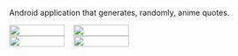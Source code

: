 Android application that generates, randomly, anime quotes.

<div style="display: flex;gap: 1rem">
<img src="https://user-images.githubusercontent.com/75863595/209582701-d1de7247-69b5-4c53-9429-50d6aa0d8743.png" style="height: 100%; width: 100px"/>
<img src="https://user-images.githubusercontent.com/75863595/209582737-13360de5-81f4-4218-9cd2-f7c3c46bbc09.png" style="height: 100%; width: 100px"/>
</div>

<div style="display: flex;gap: 1rem">
<img src="https://user-images.githubusercontent.com/75863595/209582784-45275db0-3c8b-4b0f-ac7a-465d8518fe4c.png" style="height: 100%; width: 100px"/>
<img src="https://user-images.githubusercontent.com/75863595/209582812-840c6299-cdb1-4b9a-b7ae-660770fbd3da.png" style="height: 100%; width: 100px"/>
</div>
